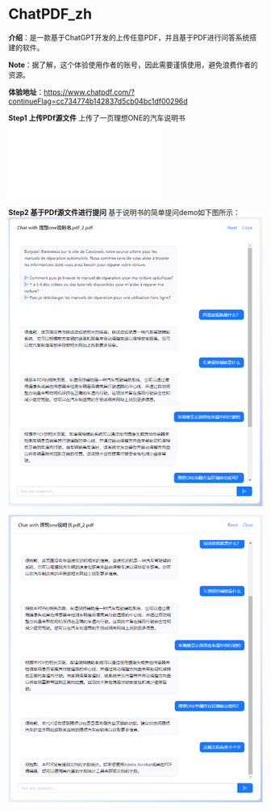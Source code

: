 # ChatPDF_zh

**介绍**：是一款基于ChatGPT开发的上传任意PDF，并且基于PDF进行问答系统搭建的软件。

**Note**：据了解，这个体验使用作者的账号，因此需要谨慎使用，避免浪费作者的资源。

**体验地址**：https://www.chatpdf.com/?continueFlag=cc734774b142837d5cb04bc1df00296d

**Step1 上传PDf源文件**
上传了一页理想ONE的汽车说明书![car_manual](../images/LX_one.pdf)

**Step2 基于PDf源文件进行提问**
基于说明书的简单提问demo如下图所示：![humata](../images/ChatPDF1.png)

![humata](../images/ChatPDF2.png)